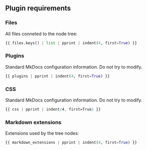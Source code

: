 ## Plugin requirements

### Files
All files conneted to the node tree:
````` py
{{ files.keys() | list | pprint | indent(4, first=True) }}
`````

### Plugins
Standard MkDocs configuration information. Do not try to modify.

````` py
{{ plugins | pprint | indent(4, first=True) }}
`````

### CSS
Standard MkDocs configuration information. Do not try to modify.

````` css
{{ css | pprint | indent(4, first=True) }}
`````

### Markdown extensions
Extensions used by the tree nodes:

````` py
{{ markdown_extensions | pprint | indent(4, first=True) }}
`````
